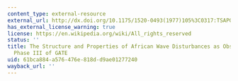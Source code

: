 ```yaml
---
content_type: external-resource
external_url: http://dx.doi.org/10.1175/1520-0493(1977)105%3C0317:TSAPOA%3E2.0.CO;2
has_external_license_warning: true
license: https://en.wikipedia.org/wiki/All_rights_reserved
status: ''
title: The Structure and Properties of African Wave Disturbances as Observed during
  Phase III of GATE
uid: 61bca884-a576-476e-818d-d9ae01277240
wayback_url: ''
---
```

